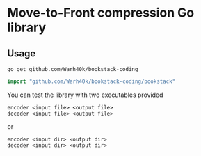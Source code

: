 # Move-to-Front compression Go library
## Usage
```shell
go get github.com/Warh40k/bookstack-coding
```
```go
import "github.com/Warh40k/bookstack-coding/bookstack"
```
You can test the library with two executables provided
```shell
encoder <input file> <output file>
decoder <input file> <output file>
```
or
```shell
encoder <input dir> <output dir>
decoder <input dir> <output dir>
```
